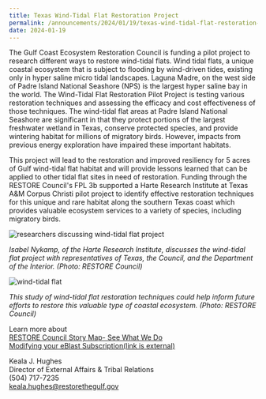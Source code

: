 ```yaml
---
title: Texas Wind-Tidal Flat Restoration Project
permalink: /announcements/2024/01/19/texas-wind-tidal-flat-restoration-project/
date: 2024-01-19
---
```


The Gulf Coast Ecosystem Restoration Council is funding a pilot project to research different ways to restore wind-tidal flats. Wind tidal flats, a unique coastal ecosystem that is subject to flooding by wind-driven tides, existing only in hyper saline micro tidal landscapes. Laguna Madre, on the west side of Padre Island National Seashore (NPS) is the largest hyper saline bay in the world. The Wind-Tidal Flat Restoration Pilot Project is testing various restoration techniques and assessing the efficacy and cost effectiveness of those techniques. The wind-tidal flat areas at Padre Island National Seashore are significant in that they protect portions of the largest freshwater wetland in Texas, conserve protected species, and provide wintering habitat for millions of migratory birds. However, impacts from previous energy exploration have impaired these important habitats.

This project will lead to the restoration and improved resiliency for 5 acres of Gulf wind-tidal flat habitat and will provide lessons learned that can be applied to other tidal flat sites in need of restoration. Funding through the RESTORE Council's FPL 3b supported a Harte Research Institute at Texas A&M Corpus Christi pilot project to identify effective restoration techniques for this unique and rare habitat along the southern Texas coast which provides valuable ecosystem services to a variety of species, including migratory birds.

![researchers discussing wind-tidal flat project](/sites/default/files/inline-images/PGMON%20-%20Wind-Tidal%20Flat%20Test%20Plat%20Site%203.jpg)

_Isabel Nykamp, of the Harte Research Institute, discusses the wind-tidal flat project with representatives of Texas, the Council, and the Department of the Interior. (Photo: RESTORE Council)_

![wind-tidal flat](/sites/default/files/inline-images/IMG_0010%20crop.jpg)

_This study of wind-tidal flat restoration techniques could help inform future efforts to restore this valuable type of coastal ecosystem. (Photo: RESTORE Council)_

Learn more about  
[RESTORE Council Story Map- See What We Do](https://gcc02.safelinks.protection.outlook.com/?url=https%3A%2F%2Frestorethegulf.maps.arcgis.com%2Fapps%2FMapSeries%2Findex.html%3Fappid%3Dfc84cd0bac7540839a43b56936a529ca&data=05%7C02%7Celwilson%40contractor.usgs.gov%7C9757f564281d4aabf67f08dc1168361e%7C0693b5ba4b184d7b9341f32f400a5494%7C0%7C0%7C638404386811340783%7CUnknown%7CTWFpbGZsb3d8eyJWIjoiMC4wLjAwMDAiLCJQIjoiV2luMzIiLCJBTiI6Ik1haWwiLCJXVCI6Mn0%3D%7C41000%7C%7C%7C&sdata=EgfL%2BrBLQ2wme8VBN9Qs7JVgog6eikJAXFaoG5yNbwo%3D&reserved=0)  
[Modifying your eBlast Subscription(link is external)](https://gcc02.safelinks.protection.outlook.com/?url=https%3A%2F%2Fwww.restorethegulf.gov%2Fapps%2Feblast%2FModifyInformation.aspx&data=05%7C02%7Celwilson%40contractor.usgs.gov%7C9757f564281d4aabf67f08dc1168361e%7C0693b5ba4b184d7b9341f32f400a5494%7C0%7C0%7C638404386811497170%7CUnknown%7CTWFpbGZsb3d8eyJWIjoiMC4wLjAwMDAiLCJQIjoiV2luMzIiLCJBTiI6Ik1haWwiLCJXVCI6Mn0%3D%7C41000%7C%7C%7C&sdata=Uvg1nJkPHXYuQfSmuPSOjniTjqq8hWg1UxT6pNWpc9w%3D&reserved=0)

Keala J. Hughes  
Director of External Affairs & Tribal Relations  
(504) 717-7235  
[keala.hughes@restorethegulf.gov](mailto:keala.hughes@restorethegulf.gov)
